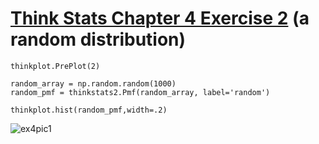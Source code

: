 # [Think Stats Chapter 4 Exercise 2](http://greenteapress.com/thinkstats2/html/thinkstats2005.html#toc41) (a random distribution)
```
thinkplot.PrePlot(2)

random_array = np.random.random(1000)
random_pmf = thinkstats2.Pmf(random_array, label='random')

thinkplot.hist(random_pmf,width=.2)

```

![ex4pic1]("/lessons/statistics/ex4pic1.png")
